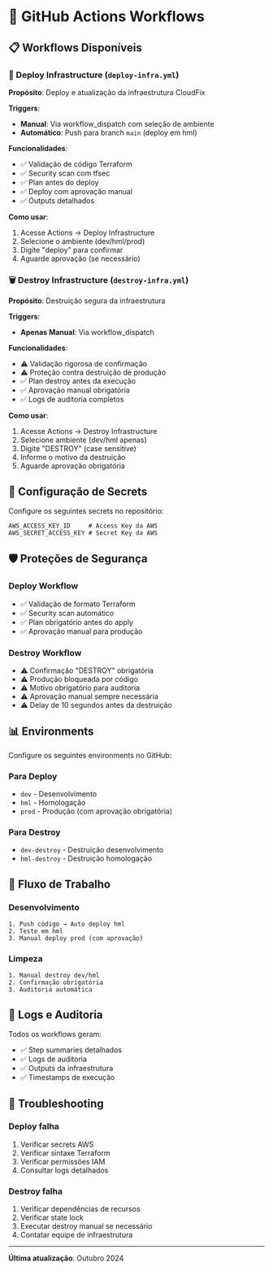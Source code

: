 # 🔄 GitHub Actions Workflows

## 📋 Workflows Disponíveis

### 🚀 Deploy Infrastructure (`deploy-infra.yml`)
**Propósito**: Deploy e atualização da infraestrutura CloudFix

**Triggers**:
- **Manual**: Via workflow_dispatch com seleção de ambiente
- **Automático**: Push para branch `main` (deploy em hml)

**Funcionalidades**:
- ✅ Validação de código Terraform
- ✅ Security scan com tfsec
- ✅ Plan antes do deploy
- ✅ Deploy com aprovação manual
- ✅ Outputs detalhados

**Como usar**:
1. Acesse Actions → Deploy Infrastructure
2. Selecione o ambiente (dev/hml/prod)
3. Digite "deploy" para confirmar
4. Aguarde aprovação (se necessário)

### 🗑️ Destroy Infrastructure (`destroy-infra.yml`)
**Propósito**: Destruição segura da infraestrutura

**Triggers**:
- **Apenas Manual**: Via workflow_dispatch

**Funcionalidades**:
- ⚠️ Validação rigorosa de confirmação
- ⚠️ Proteção contra destruição de produção
- ✅ Plan destroy antes da execução
- ✅ Aprovação manual obrigatória
- ✅ Logs de auditoria completos

**Como usar**:
1. Acesse Actions → Destroy Infrastructure
2. Selecione ambiente (dev/hml apenas)
3. Digite "DESTROY" (case sensitive)
4. Informe o motivo da destruição
5. Aguarde aprovação obrigatória

## 🔐 Configuração de Secrets

Configure os seguintes secrets no repositório:

```
AWS_ACCESS_KEY_ID     # Access Key da AWS
AWS_SECRET_ACCESS_KEY # Secret Key da AWS
```

## 🛡️ Proteções de Segurança

### Deploy Workflow
- ✅ Validação de formato Terraform
- ✅ Security scan automático
- ✅ Plan obrigatório antes do apply
- ✅ Aprovação manual para produção

### Destroy Workflow
- ⚠️ Confirmação "DESTROY" obrigatória
- ⚠️ Produção bloqueada por código
- ⚠️ Motivo obrigatório para auditoria
- ⚠️ Aprovação manual sempre necessária
- ⚠️ Delay de 10 segundos antes da destruição

## 📊 Environments

Configure os seguintes environments no GitHub:

### Para Deploy
- `dev` - Desenvolvimento
- `hml` - Homologação  
- `prod` - Produção (com aprovação obrigatória)

### Para Destroy
- `dev-destroy` - Destruição desenvolvimento
- `hml-destroy` - Destruição homologação

## 🔄 Fluxo de Trabalho

### Desenvolvimento
```
1. Push código → Auto deploy hml
2. Teste em hml
3. Manual deploy prod (com aprovação)
```

### Limpeza
```
1. Manual destroy dev/hml
2. Confirmação obrigatória
3. Auditoria automática
```

## 📝 Logs e Auditoria

Todos os workflows geram:
- ✅ Step summaries detalhados
- ✅ Logs de auditoria
- ✅ Outputs da infraestrutura
- ✅ Timestamps de execução

## 🚨 Troubleshooting

### Deploy falha
1. Verificar secrets AWS
2. Verificar sintaxe Terraform
3. Verificar permissões IAM
4. Consultar logs detalhados

### Destroy falha
1. Verificar dependências de recursos
2. Verificar state lock
3. Executar destroy manual se necessário
4. Contatar equipe de infraestrutura

---

**Última atualização**: Outubro 2024

